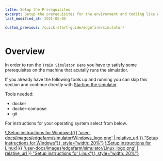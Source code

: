 ```yaml
---
title: Setup the Prerequisites
excerpt: Setup the prerequisites for the environment and tooling like docker, docker-compose, git
last_modified_at: 2021-05-05

custom_previous: /quick-start-guide/edgefarm/simulator/
---
```


# Overview

In order to run the `Train Simulator Demo` you have to satisfy some prerequisites on the machine that acutally runs the simulatior.

If you already have the following tools up and running you can skip this section and continue directly with [Starting the simulator](/quick-start-guide/edgefarm/simulator/start-simulator/).

Tools needed:

* docker
* docker-compose
* git

For instructions for your operating system select from below.

[![Setup instructions for Windows]({{ 'user-docs/images/edgefarm/simulator/Windows_logo.png' | relative_url }} "Setup instructions for Windows"){: style="width: 20%"}](/quick-start-guide/edgefarm/simulator/prerequisites/windows/) [![Setup instructions for Linux]({{ 'user-docs/images/edgefarm/simulator/Linux_logo.png' | relative_url }} "Setup instructions for Linux"){: style="width: 20%"}](/quick-start-guide/edgefarm/simulator/prerequisites/linux/) 
